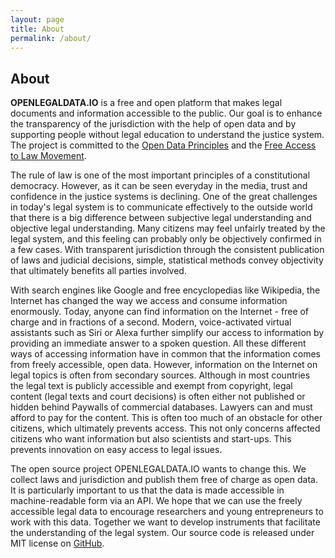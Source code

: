 ```yaml
---
layout: page
title: About
permalink: /about/
---
```


## About

**OPENLEGALDATA.IO** is a free and open platform that makes legal documents and information accessible to the public. 
Our goal is to enhance the transparency of the jurisdiction with the help of open data and by supporting people 
without legal education to understand the justice system. The project is committed to the 
[Open Data Principles](https://opendefinition.org/od/2.1/en/) and the [Free Access to Law Movement](http://www.fatlm.org/).

The rule of law is one of the most important principles of a constitutional democracy. However, as it can be seen
everyday in the media, trust and confidence in the justice systems is declining. One of the great challenges in 
today's legal system is to communicate effectively to the outside world that there is a big difference between 
subjective legal understanding and objective legal understanding. Many citizens may feel unfairly treated by the 
legal system, and this feeling can probably only be objectively confirmed in a few cases. With transparent 
jurisdiction through the consistent publication of laws and judicial decisions, simple, statistical methods
convey objectivity that ultimately benefits all parties involved.

With search engines like Google and free encyclopedias like Wikipedia, the Internet has changed the way we access and 
consume information enormously. Today, anyone can find information on the Internet - free of charge and in fractions 
of a second. Modern, voice-activated virtual assistants such as Siri or Alexa further simplify our access to 
information by providing an immediate answer to a spoken question. All these different ways of accessing information 
have in common that the information comes from freely accessible, open data. However, information on the Internet on 
legal topics is often from secondary sources. Although in most countries the legal text is publicly accessible and 
exempt from copyright, legal content (legal texts and court decisions) is often either not published or hidden 
behind Paywalls of commercial databases. Lawyers can and must afford to pay for the content. This is often too much 
of an obstacle for other citizens, which ultimately prevents access. This not only concerns affected citizens who 
want information but also scientists and start-ups. This prevents innovation on easy access to legal issues.


The open source project OPENLEGALDATA.IO wants to change this. We collect laws and jurisdiction and publish them 
free of charge as open data. It is particularly important to us that the data is made accessible in machine-readable 
form via an API. We hope that we can use the freely accessible legal data to encourage researchers and young 
entrepreneurs to work with this data. Together we want to develop instruments that facilitate the understanding 
of the legal system.  Our source code is released under MIT license on [GitHub](https://github.com/openlegaldata/).

